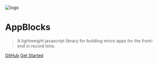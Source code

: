 
![logo](/media/appblocks_logo.png)
# AppBlocks

> A lightweight javascript library for building micro apps for the front-end in record time. 


[GitHub](https://github.com/AGTGreg/AppBlocks.git)
[Get Started](#introduction)